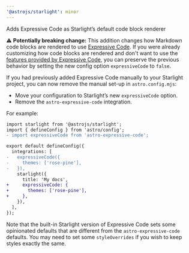 ```yaml
---
'@astrojs/starlight': minor
---
```


Adds Expressive Code as Starlight’s default code block renderer

⚠️ **Potentially breaking change:**
This addition changes how Markdown code blocks are rendered to use [Expressive Code](https://github.com/expressive-code/expressive-code/tree/main/packages/astro-expressive-code).
If you were already customizing how code blocks are rendered and don't want to use the [features provided by Expressive Code](https://starlight.astro.build/guides/authoring-content/#expressive-code-features), you can preserve the previous behavior by setting the new config option `expressiveCode` to `false`.

If you had previously added Expressive Code manually to your Starlight project, you can now remove the manual set-up in `astro.config.mjs`:

- Move your configuration to Starlight’s new `expressiveCode` option.
- Remove the `astro-expressive-code` integration.

For example:

```diff
import starlight from '@astrojs/starlight';
import { defineConfig } from 'astro/config';
- import expressiveCode from 'astro-expressive-code';

export default defineConfig({
  integrations: [
-   expressiveCode({
-     themes: ['rose-pine'],
-   }),
    starlight({
      title: 'My docs',
+     expressiveCode: {
+       themes: ['rose-pine'],
+     },
    }),
  ],
});
```

Note that the built-in Starlight version of Expressive Code sets some opinionated defaults that are different from the `astro-expressive-code` defaults. You may need to set some `styleOverrides` if you wish to keep styles exactly the same.
